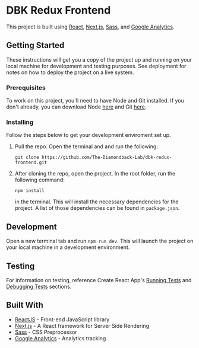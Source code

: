 # DBK Redux Frontend

This project is built using [React](https://reactjs.org/), [Next.js](https://nextjs.org/),
[Sass](https://rometools.github.io/rome/), and [Google
Analytics](https://github.com/fknussel/react-router-ga).

## Getting Started

These instructions will get you a copy of the project up and running on your local machine for development and testing purposes. See deployment for notes on how to deploy the project on a live system.

### Prerequisites

To work on this project, you'll need to have Node and Git installed. If you don't already, you can download Node [here](https://nodejs.org/en/download/) and Git [here](https://git-scm.com/downloads).

### Installing

Follow the steps below to get your development enviroment set up.

1.  Pull the repo. Open the terminal and and run the following:

    ```
    git clone https://github.com/The-Diamondback-Lab/dbk-redux-frontend.git
    ```

2.  After cloning the repo, open the project. In the root folder, run the following command:

    ```
    npm install
    ```

    in the terminal. This will install the necessary dependencies for the project. A list of those dependencies can be found in `package.json`.

## Development

Open a new terminal tab and run `npm run dev`. This will launch the project on your local machine in a development environment.

## Testing

For information on testing, reference Create React App's [Running Tests](https://github.com/facebook/create-react-app/blob/master/packages/react-scripts/template/README.md#running-tests) and [Debugging Tests](https://github.com/facebook/create-react-app/blob/master/packages/react-scripts/template/README.md#debugging-tests) sections.


## Built With

- [ReactJS](https://reactjs.org/) - Front-end JavaScript library
- [Next.js](https://nextjs.org/) - A React framework for Server Side Rendering
- [Sass](https://rometools.github.io/rome/) - CSS Preprocessor
- [Google Analytics](https://github.com/fknussel/react-router-ga) - Analytics tracking
